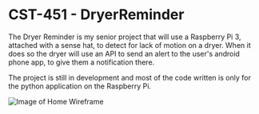 # CST-451 - DryerReminder

The Dryer Reminder is my senior project that will use a Raspberry Pi 3, attached with a sense hat, to detect for lack of motion on a dryer. When it does so the dryer will use an API to send an alert to the user's android phone app, to give them a notification there.

The project is still in development and most of the code written is only for the python application on the Raspberry Pi. 


![Image of Home Wireframe](https://github.com/Mmohler1/DryerReminder/blob/main/Design/Wireframe/Home.png)

